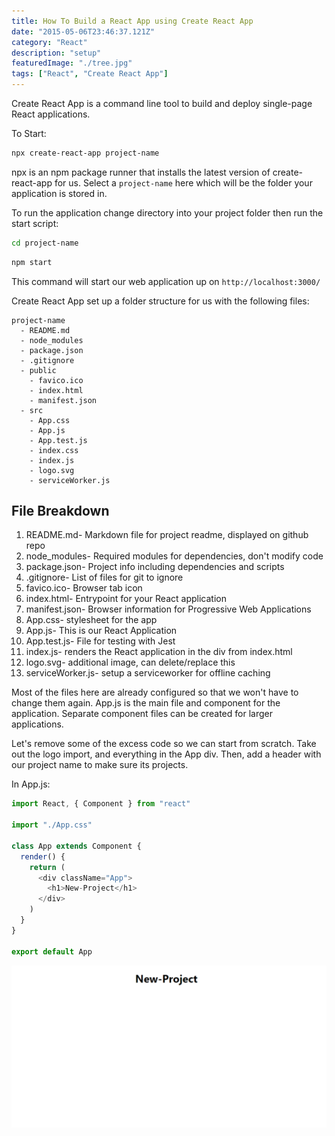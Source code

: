 ```yaml
---
title: How To Build a React App using Create React App
date: "2015-05-06T23:46:37.121Z"
category: "React"
description: "setup"
featuredImage: "./tree.jpg"
tags: ["React", "Create React App"]
---
```


Create React App is a command line tool to build and deploy single-page React applications.

To Start:

```bash
npx create-react-app project-name
```

npx is an npm package runner that installs the latest version of create-react-app for us. Select a `project-name` here which will be the folder your application is stored in.

To run the application change directory into your project folder then run the start script:

```bash
cd project-name
```

```bash
npm start
```

This command will start our web application up on `http://localhost:3000/`

Create React App set up a folder structure for us with the following files:

```
project-name
  - README.md
  - node_modules
  - package.json
  - .gitignore
  - public
    - favico.ico
    - index.html
    - manifest.json
  - src
    - App.css
    - App.js
    - App.test.js
    - index.css
    - index.js
    - logo.svg
    - serviceWorker.js
```

## File Breakdown

1. README.md- Markdown file for project readme, displayed on github repo
2. node_modules- Required modules for dependencies, don't modify code
3. package.json- Project info including dependencies and scripts
4. .gitignore- List of files for git to ignore
5. favico.ico- Browser tab icon
6. index.html- Entrypoint for your React application
7. manifest.json- Browser information for Progressive Web Applications
8. App.css- stylesheet for the app
9. App.js- This is our React Application
10. App.test.js- File for testing with Jest
11. index.js- renders the React application in the div from index.html
12. logo.svg- additional image, can delete/replace this
13. serviceWorker.js- setup a serviceworker for offline caching

Most of the files here are already configured so that we won't have to change them again. App.js is the main file and component for the application. Separate component files can be created for larger applications.

Let's remove some of the excess code so we can start from scratch. Take out the logo import, and everything in the App div. Then, add a header with our project name to make sure its projects.

In App.js:

```javascript
import React, { Component } from "react"

import "./App.css"

class App extends Component {
  render() {
    return (
      <div className="App">
        <h1>New-Project</h1>
      </div>
    )
  }
}

export default App
```

![scratch](./cra2.png)
